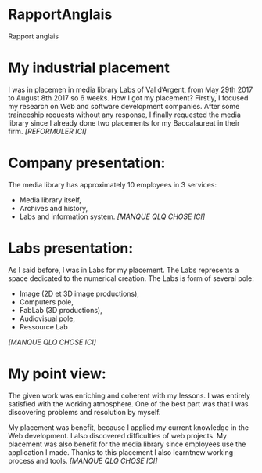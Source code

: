 # RapportAnglais
Rapport anglais

# My industrial placement

I was in placemen in media library Labs of Val d’Argent, from May 29th 2017 to August 8th 2017 so 6 weeks.
How I got my placement?
Firstly, I focused my research on Web and software development companies. After some traineeship requests without any response, I finally requested the media library since I already done two placements for my Baccalaureat in their firm. *[REFORMULER ICI]*

# Company presentation:
The media library has approximately 10 employees in 3 services:
-	Media library itself,
-	Archives and history,
-	Labs and information system.
*[MANQUE QLQ CHOSE ICI]*

# Labs presentation:
As I said before, I was in Labs for my placement. The Labs represents a space dedicated to the numerical creation.
The Labs is form of several pole:
-	Image (2D et 3D image productions),
-	Computers pole,
-	FabLab (3D productions),
-	Audiovisual pole,
-	Ressource Lab

*[MANQUE QLQ CHOSE ICI]*

# My point view:
The given work was enriching and coherent with my lessons. I was entirely satisfied with the working atmosphere. One of the best part was that I was discovering problems and resolution by myself.

My placement was benefit, because I applied my current knowledge in the Web development. I also discovered difficulties of web projects. My placement was also benefit for the media library since employees use the application I made. Thanks to this placement I also learntnew working process and tools.
*[MANQUE QLQ CHOSE ICI]*


